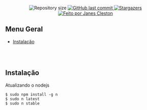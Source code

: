 <p align="center">
  <img alt="Repository size" src="https://img.shields.io/github/repo-size/jcleston/api-adonisjs">
  <a href="https://github.com/jcleston/api-adonisjs/commits/main">
    <img alt="GitHub last commit" src="https://img.shields.io/github/last-commit/jcleston/api-adonisjs">
  </a>
   <a href="https://github.com/jcleston/api-adonisjs/stargazers">
    <img alt="Stargazers" src="https://img.shields.io/github/stars/jcleston/api-adonisjs?style=social">
  </a>
  <a href="https://www.linkedin.com/in/janescleston/">
    <img alt="Feito por Janes Cleston" src="https://img.shields.io/badge/feito%20por-Janes%20Cleston-%237519C1">
  </a>
</p>

## Menu Geral
<!--ts-->
 * [Instalação](#instalação)


<!--te-->
<br /><br />

## Instalação
Atualizando o nodejs

```shell
$ sudo npm install -g n
$ sudo n latest
$ sudo n stable
```